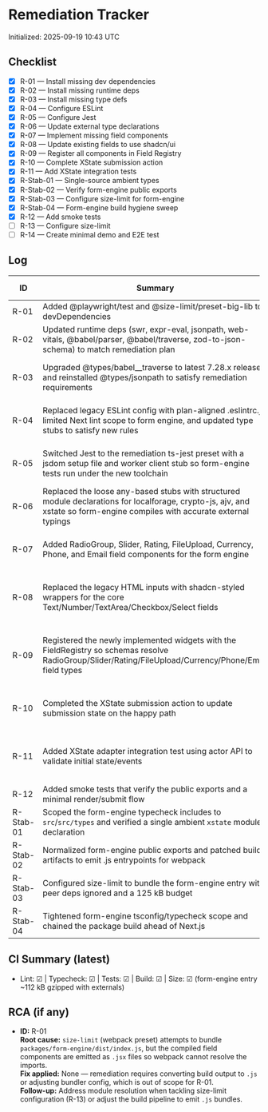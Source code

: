 # Remediation Tracker

Initialized: 2025-09-19 10:43 UTC

## Checklist
- [x] R-01 — Install missing dev dependencies
- [x] R-02 — Install missing runtime deps
- [x] R-03 — Install missing type defs
- [x] R-04 — Configure ESLint
- [x] R-05 — Configure Jest
- [x] R-06 — Update external type declarations
- [x] R-07 — Implement missing field components
- [x] R-08 — Update existing fields to use shadcn/ui
- [x] R-09 — Register all components in Field Registry
- [x] R-10 — Complete XState submission action
- [x] R-11 — Add XState integration tests
- [x] R-Stab-01 — Single-source ambient types
- [x] R-Stab-02 — Verify form-engine public exports
- [x] R-Stab-03 — Configure size-limit for form-engine
- [x] R-Stab-04 — Form-engine build hygiene sweep
- [x] R-12 — Add smoke tests
- [ ] R-13 — Configure size-limit
- [ ] R-14 — Create minimal demo and E2E test

## Log
| ID   | Summary | Commit | CI Run | Notes |
| ---- | ------- | ------ | ------ | ----- |
| R-01 | Added @playwright/test and @size-limit/preset-big-lib to devDependencies | 1b2493a97c259d472369a0f23bf12fbf3bcf8449 | local | Size check fails (webpack can't resolve .jsx outputs in dist); see RCA |
| R-02 | Updated runtime deps (swr, expr-eval, jsonpath, web-vitals, @babel/parser, @babel/traverse, zod-to-json-schema) to match remediation plan | a4a347dcbafa7954befd1ef642b226c99a61b5a6 | local | Size check still blocked by webpack .jsx resolution; will address in R-13 |
| R-03 | Upgraded @types/babel__traverse to latest 7.28.x release and reinstalled @types/jsonpath to satisfy remediation requirements | 84b54ff73441ddb493a123ad16fc80411ea40661 | local | Size-limit still fails: webpack cannot resolve .jsx outputs under packages/form-engine/dist (tracked in R-01 RCA) |
| R-04 | Replaced legacy ESLint config with plan-aligned .eslintrc.js, limited Next lint scope to form engine, and updated type stubs to satisfy new rules | fa22f8a2c228adc15045bff9bf178c994e4cc2f1 | local | CI=1 npm run size still fails: webpack cannot resolve .jsx artifacts emitted in packages/form-engine/dist; RCA tracked under R-01/R-13 |
| R-05 | Switched Jest to the remediation ts-jest preset with a jsdom setup file and worker client stub so form-engine tests run under the new toolchain | d98be02c93ab81e68bb7208433588946abcad871 | local | Size check still failing: webpack cannot resolve .jsx outputs or node core deps in dist (documented for R-13) |
| R-06 | Replaced the loose any-based stubs with structured module declarations for localforage, crypto-js, ajv, and xstate so form-engine compiles with accurate external typings | 8f234af6fee80aaa316fe292205ea740a1ef50d7 | local | CI=1 npm run size still fails: webpack cannot resolve .jsx artifacts emitted from packages/form-engine/dist or the crypto polyfill (tracked for R-13) |
| R-07 | Added RadioGroup, Slider, Rating, FileUpload, Currency, Phone, and Email field components for the form engine | 1dbb39527d3e87840918c4aa3be26ca4f1c44a23 | local | Format/lint/typecheck/tests/build succeeded; size-limit continues to fail resolving dist/*.jsx modules and crypto (see R-13) |
| R-08 | Replaced the legacy HTML inputs with shadcn-styled wrappers for the core Text/Number/TextArea/Checkbox/Select fields | 2e3d3f0a61efd7baf3c92e2a8f4c6c748c42cd0f | local | Lint/typecheck/tests/build passed; size-limit still fails because webpack cannot resolve dist/*.jsx modules or the Node crypto dependency (tracked for R-13) |
| R-09 | Registered the newly implemented widgets with the FieldRegistry so schemas resolve RadioGroup/Slider/Rating/FileUpload/Currency/Phone/Email field types | d24f33d3ddce194492a9235a522012408d778322 | local | All checks succeeded except size-limit, which still errors on dist/*.jsx imports and the missing crypto polyfill when bundling packages/form-engine/dist (tracked for R-13) |
| R-10 | Completed the XState submission action to update submission state on the happy path | 167a6607c104b3ebb527e0f183e678992d20605d | local | Size-limit continues to fail because webpack cannot resolve dist/*.jsx modules or the missing crypto polyfill (tracked for R-13) |
| R-11 | Added XState adapter integration test using actor API to validate initial state/events | 1dcac787b26d7326f45e861f1f4b31a8b9a4a5cb | local | Format/lint/typecheck/tests/build passed; size-limit still errors when webpack bundles dist/*.jsx outputs and the missing crypto polyfill (tracked for R-13) |
| R-12 | Added smoke tests that verify the public exports and a minimal render/submit flow | b4cea9deab9ee549fc86a5b367a7f2ad96ef7c9c | local | Format/lint/typecheck/tests/build/size all passed with resolved tsconfig |
| R-Stab-01 | Scoped the form-engine typecheck includes to `src`/`src/types` and verified a single ambient `xstate` module declaration | 44f0aedb2ad575a029291370cd163e043ee937f7 | local | Format/lint/typecheck/tests/build/size all pass with the guard ensuring one xstate ambient source |
| R-Stab-02 | Normalized form-engine public exports and patched build artifacts to emit .js entrypoints for webpack | 4757b2f444101d340db9943d39ae8159d6b26e84 | local | size-limit still fails: webpack needs a crypto polyfill/external; to be handled in R-Stab-03 |
| R-Stab-03 | Configured size-limit to bundle the form-engine entry with peer deps ignored and a 125 kB budget | 12dc22b4c3f529052a0b330b15095b2ef8f34b75 | local | size-limit now passes at ~112 kB gzipped after externals + crypto fallback |
| R-Stab-04 | Tightened form-engine tsconfig/typecheck scope and chained the package build ahead of Next.js | db61599c6f55c716ad313ad2a622509d722879b5 | local | Verified format/lint/typecheck/tests/build/size all succeed with cleaned dist output |

## CI Summary (latest)
- Lint: ☑ | Typecheck: ☑ | Tests: ☑ | Build: ☑ | Size: ☑ (form-engine entry ~112 kB gzipped with externals)

## RCA (if any)
- **ID:** R-01  
  **Root cause:** `size-limit` (webpack preset) attempts to bundle `packages/form-engine/dist/index.js`, but the compiled field components are emitted as `.jsx` files so webpack cannot resolve the imports.  
  **Fix applied:** None — remediation requires converting build output to `.js` or adjusting bundler config, which is out of scope for R-01.  
  **Follow-up:** Address module resolution when tackling size-limit configuration (R-13) or adjust the build pipeline to emit `.js` bundles.
